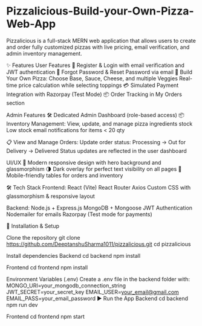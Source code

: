 # Pizzalicious-Build-your-Own-Pizza-Web-App

Pizzalicious is a full-stack MERN web application that allows users to create and order fully customized pizzas with live pricing, email verification, and admin inventory management.

✨ Features User Features 👤 Register & Login with email verification and JWT authentication 🔑 Forgot Password & Reset Password via email 🍕 Build Your Own Pizza: Choose Base, Sauce, Cheese, and multiple Veggies Real-time price calculation while selecting toppings 💳 Simulated Payment Integration with Razorpay (Test Mode) 📦 Order Tracking in My Orders section

Admin Features 🛠 Dedicated Admin Dashboard (role-based access) 📦 Inventory Management: View, update, and manage pizza ingredients stock Low stock email notifications for items < 20 qty

📋 View and Manage Orders: Update order status: Processing → Out for Delivery → Delivered Status updates are reflected in the user dashboard

UI/UX 🎨 Modern responsive design with hero background and glassmorphism 🌗 Dark overlay for perfect text visibility on all pages 📱 Mobile-friendly tables for orders and inventory

🛠 Tech Stack Frontend: React (Vite) React Router Axios Custom CSS with glassmorphism & responsive layout

Backend: Node.js + Express.js MongoDB + Mongoose JWT Authentication Nodemailer for emails Razorpay (Test mode for payments)

🚀 Installation & Setup

Clone the repository git clone https://github.com/DeeptanshuSharma1011/pizzalicious.git cd pizzalicious

Install dependencies Backend cd backend npm install

Frontend cd frontend npm install

Environment Variables (.env) Create a .env file in the backend folder with: MONGO_URI=your_mongodb_connection_string JWT_SECRET=your_secret_key EMAIL_USER=your_email@gmail.com EMAIL_PASS=your_email_password
▶️ Run the App Backend cd backend npm run dev

Frontend cd frontend npm start
